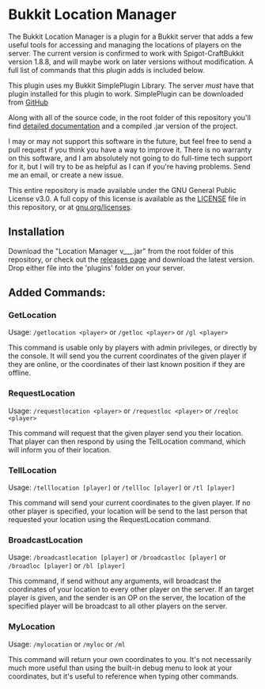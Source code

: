 # Bukkit Location Manager

The Bukkit Location Manager is a plugin for a Bukkit server that adds a few useful tools for accessing and managing the locations of players on the server. The current version is confirmed to work with Spigot-CraftBukkit version 1.8.8, and will maybe work on later versions without modification. A full list of commands that this plugin adds is included below.

This plugin uses my Bukkit SimplePlugin Library. The server *must* have that plugin installed for this plugin to work. SimplePlugin can be downloaded from [GitHub](https://github.com/ZachOhara/Bukkit-SimplePlugin)

Along with all of the source code, in the root folder of this repository you'll find [detailed documentation](javadoc) and a compiled .jar version of the project.

I may or may not support this software in the future, but feel free to send a pull request if you think you have a way to improve it. There is no warranty on this software, and I am absolutely not going to do full-time tech support for it, but I will try to be as helpful as I can if you're having problems. Send me an email, or create a new issue.

This entire repository is made available under the GNU General Public License v3.0. A full copy of this license is available as the [LICENSE](LICENSE) file in this repository, or at [gnu.org/licenses](http://www.gnu.org/licenses/).

## Installation

Download the "Location Manager v___.jar" from the root folder of this repository, or check out the [releases page](https://github.com/ZachOhara/Bukkit-Location-Manager/releases) and download the latest version. Drop either file into the 'plugins' folder on your server.

## Added Commands:

### GetLocation

Usage: `/getlocation <player>` or `/getloc <player>` or `/gl <player>`

This command is usable only by players with admin privileges, or directly by the console. It will send you the current coordinates of the given player if they are online, or the coordinates of their last known position if they are offline.

### RequestLocation

Usage: `/requestlocation <player>` or `/requestloc <player>` or `/reqloc <player>`

This command will request that the given player send you their location. That player can then respond by using the TellLocation command, which will inform you of their location.

### TellLocation

Usage: `/telllocation [player]` or `/tellloc [player]` or `/tl [player]`

This command will send your current coordinates to the given player. If no other player is specified, your location will be send to the last person that requested your location using the RequestLocation command.

### BroadcastLocation

Usage: `/broadcastlocation [player]` or `/broadcastloc [player]` or `/broadloc [player]` or `/bl [player]`

This command, if send without any arguments, will broadcast the coordinates of your location to every other player on the server. If an target player is given, and the sender is an OP on the server, the location of the specified player will be broadcast to all other players on the server.

### MyLocation

Usage: `/mylocation` or `/myloc` or `/ml`

This command will return your own coordinates to you. It's not necessarily much more useful than using the built-in debug menu to look at your coordinates, but it's useful to reference when typing other commands.
